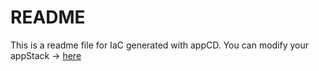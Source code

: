 # README
This is a readme file for IaC generated with appCD.
You can modify your appStack -> [here](http://cloud.stackgen.com/appstacks/7cc763e7-a80a-410e-9d1b-55f18f187b84)
